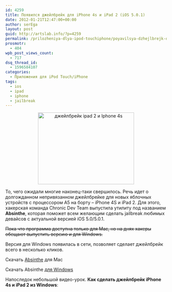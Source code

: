 ```yaml
---
id: 4259
title: Появился джейлбрейк для iPhone 4s и iPad 2 (iOS 5.0.1)
date: 2012-01-21T12:47:00+00:00
author: serEga
layout: post
guid: http://artslab.info/?p=4259
permalink: /prilozheniya-dlya-ipod-touchiphone/poyavilsya-dzhejlbrejk-dlya-iphone-4s-i-ipad-2-ios-5-0-1/
prosmotr:
  - 404
wpb_post_views_count:
  - 717
dsq_thread_id:
  - 1596584107
categories:
  - Приложения для iPod Touch/iPhone
tags:
  - ios
  - ipad
  - iphone
  - jailbreak
---
```

<center>
  <a href="http://img.artslab.info/iphone4s_ipad2_jailbreak.png"><img src="http://img.artslab.info/iphone4s_ipad2_jailbreak-300x224.png" alt="джейлбрейк ipad 2 и Iphone 4s" title="iphone4s_ipad2_jailbreak" width="300" height="224" class="aligncenter size-medium wp-image-4261" /></a>
</center>

То, чего ожидали многие наконец-таки свершилось. Речь идет о долгожданном непривязанном джейлбрейке для новых яблочных устройств с процессором A5 на борту &#8211; iPhone 4S и iPad 2. Для этого, хакерская команда Chronic Dev Team выпустила утилиту под названием **Absinthe**, которая поможет всем желающим сделать jailbreak любимых девайсов с актуальной версией iOS 5.0/5.0.1.

<del datetime="2012-01-22T20:20:02+00:00">Пока что программа доступна только для Mac, но на днях хакеры обещают выпустить версию и для Windows.</del>

Версия для Windows появилась в сети, позволяет сделает джейлбрейк всего в несколько кликов.

Скачать [Absinthe](http://cache.greenpois0n.com/dl/absinthe-mac-0.1.2-1.zip) для Mac
  
Скачать Absinthe [для Windows](http://cache.greenpois0n.com/dl/absinthe-win-0.2.zip)

Напоследок небольшой видео-урок. **Как сделать джейлбрейк iPhone 4s и iPad 2 из Windows**: